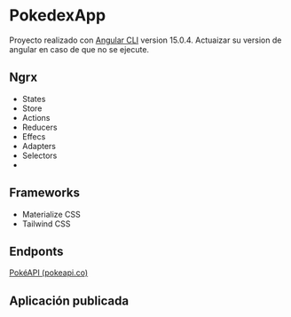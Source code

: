 # PokedexApp
Proyecto realizado con [Angular CLI](https://github.com/angular/angular-cli) version 15.0.4.
Actuaizar su version de angular en caso de que no se ejecute.

## Ngrx
* States
* Store
* Actions
* Reducers
* Effecs
* Adapters
* Selectors
* 
## Frameworks
* Materialize CSS
* Tailwind CSS
 
## Endponts
[PokéAPI (pokeapi.co)](https://pokeapi.co/)
  
## Aplicación publicada
